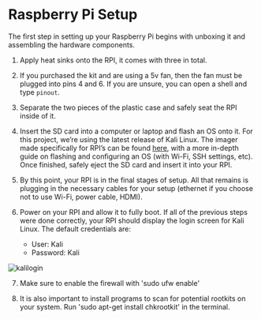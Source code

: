 # Raspberry Pi Setup

The first step in setting up your Raspberry Pi begins with unboxing it and assembling the hardware components.

1. Apply heat sinks onto the RPI, it comes with three in total.

2. If you purchased the kit and are using a 5v fan, then the fan must be plugged into pins 4 and 6. If you are unsure, you can open a shell and type `pinout`.

3. Separate the two pieces of the plastic case and safely seat the RPI inside of it.

4. Insert the SD card into a computer or laptop and flash an OS onto it. For this project, we’re using the latest release of Kali Linux. The imager made specifically for RPI’s can be found [here](https://www.raspberrypi.org/software/), with a more in-depth guide on flashing and configuring an OS (with Wi-Fi, SSH settings, etc). Once finished, safely eject the SD card and insert it into your RPI.

5. By this point, your RPI is in the final stages of setup. All that remains is plugging in the necessary cables for your setup (ethernet if you choose not to use Wi-Fi, power cable, HDMI).

6. Power on your RPI and allow it to fully boot. If all of the previous steps were done correctly, your RPI should display the login screen for Kali Linux. The default credentials are: 
   - User: Kali
   - Password: Kali

![kalilogin](https://github.com/d0njuli0/Rasperberry-Pi-Ethical-Hacking-Kit/assets/161734481/a4570b98-eea4-46b2-88d2-2dae715359d5)

7. Make sure to enable the firewall with 'sudo ufw enable'

8. It is also important to install programs to scan for potential rootkits on your system. Run 'sudo apt-get install chkrootkit' in the terminal.

